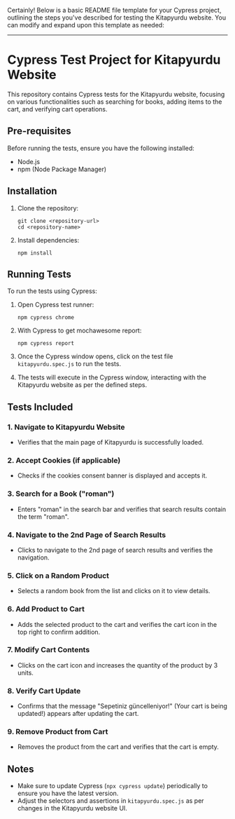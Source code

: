Certainly! Below is a basic README file template for your Cypress project, outlining the steps you've described for testing the Kitapyurdu website. You can modify and expand upon this template as needed:

---

# Cypress Test Project for Kitapyurdu Website

This repository contains Cypress tests for the Kitapyurdu website, focusing on various functionalities such as searching for books, adding items to the cart, and verifying cart operations.

## Pre-requisites

Before running the tests, ensure you have the following installed:

- Node.js
- npm (Node Package Manager)

## Installation

1. Clone the repository:

   ```
   git clone <repository-url>
   cd <repository-name>
   ```

2. Install dependencies:

   ```
   npm install
   ```

## Running Tests

To run the tests using Cypress:

1. Open Cypress test runner:

   ```
   npm cypress chrome
   ```
2. With Cypress to get mochawesome report:

   ```
   npm cypress report
   ```

3. Once the Cypress window opens, click on the test file `kitapyurdu.spec.js` to run the tests.

4. The tests will execute in the Cypress window, interacting with the Kitapyurdu website as per the defined steps.

## Tests Included

### 1. Navigate to Kitapyurdu Website

- Verifies that the main page of Kitapyurdu is successfully loaded.

### 2. Accept Cookies (if applicable)

- Checks if the cookies consent banner is displayed and accepts it.

### 3. Search for a Book ("roman")

- Enters "roman" in the search bar and verifies that search results contain the term "roman".

### 4. Navigate to the 2nd Page of Search Results

- Clicks to navigate to the 2nd page of search results and verifies the navigation.

### 5. Click on a Random Product

- Selects a random book from the list and clicks on it to view details.

### 6. Add Product to Cart

- Adds the selected product to the cart and verifies the cart icon in the top right to confirm addition.

### 7. Modify Cart Contents

- Clicks on the cart icon and increases the quantity of the product by 3 units.

### 8. Verify Cart Update

- Confirms that the message "Sepetiniz güncelleniyor!" (Your cart is being updated!) appears after updating the cart.

### 9. Remove Product from Cart

- Removes the product from the cart and verifies that the cart is empty.

## Notes

- Make sure to update Cypress (`npx cypress update`) periodically to ensure you have the latest version.
- Adjust the selectors and assertions in `kitapyurdu.spec.js` as per changes in the Kitapyurdu website UI.
